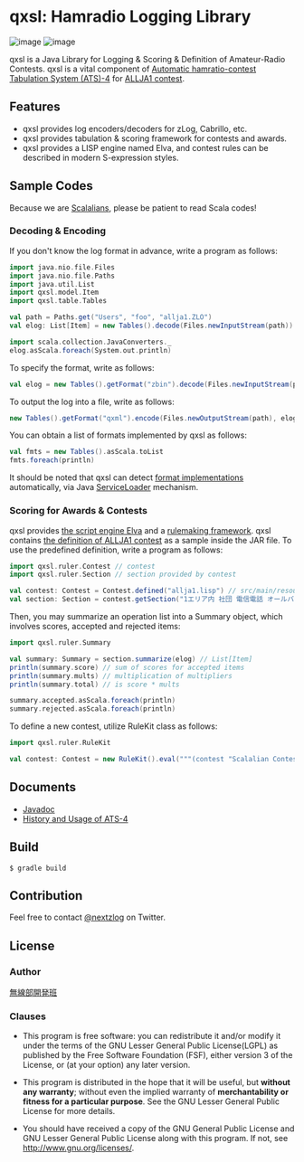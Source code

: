 qxsl: Hamradio Logging Library
====

![image](https://img.shields.io/badge/Java-SE8-green.svg)
![image](https://img.shields.io/badge/license-LGPL3-green.svg)

qxsl is a Java Library for Logging & Scoring & Definition of Amateur-Radio Contests.
qxsl is a vital component of [Automatic hamratio-contest Tabulation System (ATS)-4](https://github.com/nextzlog/ats4) for [ALLJA1 contest](http://ja1zlo.u-tokyo.org/allja1).

## Features

- qxsl provides log encoders/decoders for zLog, Cabrillo, etc.
- qxsl provides tabulation & scoring framework for contests and awards.
- qxsl provides a LISP engine named Elva, and contest rules can be described in modern S-expression styles.

## Sample Codes

Because we are [Scalalians](https://www.scala-lang.org/), 
please be patient to read Scala codes!

### Decoding & Encoding

If you don't know the log format in advance, write a program as follows:

```Scala
import java.nio.file.Files
import java.nio.file.Paths
import java.util.List
import qxsl.model.Item
import qxsl.table.Tables

val path = Paths.get("Users", "foo", "allja1.ZLO")
val elog: List[Item] = new Tables().decode(Files.newInputStream(path))

import scala.collection.JavaConverters._
elog.asScala.foreach(System.out.println)
```

To specify the format, write as follows:

```Scala
val elog = new Tables().getFormat("zbin").decode(Files.newInputStream(path))
```

To output the log into a file, write as follows:

```Scala
new Tables().getFormat("qxml").encode(Files.newOutputStream(path), elog)
```

You can obtain a list of formats implemented by qxsl as follows:

```Scala
val fmts = new Tables().asScala.toList
fmts.foreach(println)
```

It should be noted that qxsl can detect [format implementations](https://pafelog.net/qxsl/qxsl/table/TableFormat.html) automatically,
via Java [ServiceLoader](https://docs.oracle.com/javase/8/docs/api/java/util/ServiceLoader.html) mechanism.

### Scoring for Awards & Contests

qxsl provides [the script engine Elva](https://pafelog.net/qxsl/elva/ElvaScriptEngine.html) and a [rulemaking framework](https://pafelog.net/qxsl/qxsl/ruler/package-summary.html).
qxsl contains [the definition of ALLJA1 contest](src/main/resources/qxsl/ruler/allja1.lisp) as a sample inside the JAR file.
To use the predefined definition, write a program as follows:

```Scala
import qxsl.ruler.Contest // contest
import qxsl.ruler.Section // section provided by contest

val contest: Contest = Contest.defined("allja1.lisp") // src/main/resources/qxsl/ruler/allja1.lisp
val section: Section = contest.getSection("1エリア内 社団 電信電話 オールバンド部門")
```

Then, you may summarize an operation list into a Summary object, which involves scores, accepted and rejected items:

``` Scala
import qxsl.ruler.Summary

val summary: Summary = section.summarize(elog) // List[Item]
println(summary.score) // sum of scores for accepted items
println(summary.mults) // multiplication of multipliers
println(summary.total) // is score * mults

summary.accepted.asScala.foreach(println)
summary.rejected.asScala.foreach(println)
```

To define a new contest, utilize RuleKit class as follows:

```Scala
import qxsl.ruler.RuleKit

val contest: Contest = new RuleKit().eval("""(contest "Scalalian Contest")""")
```

## Documents

- [Javadoc](https://pafelog.net/qxsl/index.html)
- [History and Usage of ATS-4](https://pafelog.net/ats4.pdf)

## Build

`$ gradle build`

## Contribution

Feel free to contact [@nextzlog](https://twitter.com/nextzlog) on Twitter.

## License

### Author

[無線部開発班](https://pafelog.net)

### Clauses

- This program is free software: you can redistribute it and/or modify it under the terms of the GNU Lesser General Public License(LGPL) as published by the Free Software Foundation (FSF), either version 3 of the License, or (at your option) any later version.

- This program is distributed in the hope that it will be useful, but **without any warranty**; without even the implied warranty of **merchantability or fitness for a particular purpose**.
See the GNU Lesser General Public License for more details.

- You should have received a copy of the GNU General Public License and GNU Lesser General Public License along with this program.
If not, see <http://www.gnu.org/licenses/>.
